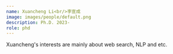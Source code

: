 ```yaml
---
name: Xuancheng Li<br/>李宣成
image: images/people/default.png
description: Ph.D. 2023-  
role: phd  
---
```



Xuancheng's interests are mainly about web search, NLP and etc.